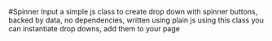 #Spinner Input
a simple js class to create drop down with spinner buttons, backed by data, no dependencies, written using plain js
using this class you can instantiate drop downs, add them to your page